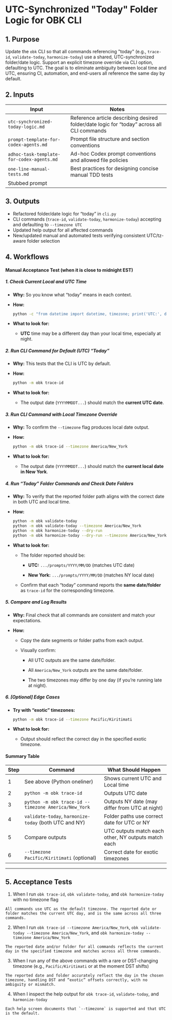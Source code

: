 <?xml version="1.0" encoding="UTF-8"?>
<gsl-prompt id="20250802T024329+0000" type="feat">
<gsl-header>

# UTC-Synchronized "Today" Folder Logic for OBK CLI
</gsl-header>

<gsl-block>

<gsl-purpose>
<gsl-title>

## 1. Purpose
</gsl-title>
<gsl-description>

Update the `obk` CLI so that all commands referencing "today" (e.g., `trace-id`, `validate-today`, `harmonize-today`) use a shared, UTC-synchronized folder/date logic. Support an explicit timezone override via CLI option, defaulting to UTC. The goal is to eliminate ambiguity between local time and UTC, ensuring CI, automation, and end-users all reference the same day by default.
</gsl-description>
</gsl-purpose>

<gsl-inputs>
<gsl-title>

## 2. Inputs
</gsl-title>
<gsl-description>

| Input                                              | Notes                                                                                     |
| -------------------------------------------------- | ----------------------------------------------------------------------------------------- |
| `utc-synchronized-today-logic.md`                  | Reference article describing desired folder/date logic for “today” across all CLI commands |
| `prompt-template-for-codex-agents.md`              | Prompt file structure and section conventions                                             |
| `adhoc-task-template-for-codex-agents.md`          | Ad-hoc Codex prompt conventions and allowed file policies                                 |
| `one-line-manual-tests.md`                         | Best practices for designing concise manual TDD tests                                     |
| Stubbed prompt                         |                                     |

</gsl-description>
</gsl-inputs>

<gsl-outputs>
<gsl-title>

## 3. Outputs
</gsl-title>
<gsl-description>

- Refactored folder/date logic for “today” in `cli.py`
- CLI commands (`trace-id`, `validate-today`, `harmonize-today`) accepting and defaulting to `--timezone UTC`
- Updated help output for all affected commands
- New/updated manual and automated tests verifying consistent UTC/tz-aware folder selection

</gsl-description>
</gsl-outputs>

<gsl-workflows>
<gsl-title>

## 4. Workflows
</gsl-title>
<gsl-description>

#### Manual Acceptance Test (when it is close to midnight EST)

##### **1. Check Current Local and UTC Time**

* **Why:** So you know what “today” means in each context.
    
* **How:**
    
    ```bash
    python -c "from datetime import datetime, timezone; print('UTC:', datetime.now(timezone.utc).strftime('%Y-%m-%d %H:%M')); import time; print('Local:', time.strftime('%Y-%m-%d %H:%M'))"
    ```
    
* **What to look for:**
    
    * **UTC** time may be a different day than your local time, especially at night.
        



##### **2. Run CLI Command for Default (UTC) “Today”**

* **Why:** This tests that the CLI is UTC by default.
    
* **How:**
    
    ```bash
    python -m obk trace-id
    ```
    
* **What to look for:**
    
    * The output date (`YYYYMMDDT...`) should match the **current UTC date**.
        



##### **3. Run CLI Command with Local Timezone Override**

* **Why:** To confirm the `--timezone` flag produces local date output.
    
* **How:**
    
    ```bash
    python -m obk trace-id --timezone America/New_York
    ```
    
* **What to look for:**
    
    * The output date (`YYYYMMDDT...`) should match the **current local date in New York**.
        



##### **4. Run “Today” Folder Commands and Check Date Folders**

* **Why:** To verify that the reported folder path aligns with the correct date in both UTC and local time.
    
* **How:**
    
    ```bash
    python -m obk validate-today
    python -m obk validate-today --timezone America/New_York
    python -m obk harmonize-today --dry-run
    python -m obk harmonize-today --dry-run --timezone America/New_York
    ```
    
* **What to look for:**
    
    * The folder reported should be:
        
        * **UTC:** `.../prompts/YYYY/MM/DD` (matches UTC date)
            
        * **New York:** `.../prompts/YYYY/MM/DD` (matches NY local date)
            
    * Confirm that each “today” command reports the **same date/folder** as `trace-id` for the corresponding timezone.
        



##### **5. Compare and Log Results**

* **Why:** Final check that all commands are consistent and match your expectations.
    
* **How:**
    
    * Copy the date segments or folder paths from each output.
        
    * Visually confirm:
        
        * All UTC outputs are the same date/folder.
            
        * All `America/New_York` outputs are the same date/folder.
            
        * The two timezones may differ by one day (if you’re running late at night).
            



##### **6. [Optional] Edge Cases**

* **Try with “exotic” timezones:**
    
    ```bash
    python -m obk trace-id --timezone Pacific/Kiritimati
    ```
    
* **What to look for:**
    
    * Output should reflect the correct day in the specified exotic timezone.
        



#### **Summary Table**

| Step | Command | What Should Happen |
| --- | --- | --- |
| 1 | See above (Python oneliner) | Shows current UTC and Local time |
| 2 | `python -m obk trace-id` | Outputs UTC date |
| 3 | `python -m obk trace-id --timezone America/New_York` | Outputs NY date (may differ from UTC at night) |
| 4 | `validate-today`, `harmonize-today` (both UTC and NY) | Folder paths use correct date for UTC or NY |
| 5 | Compare outputs | UTC outputs match each other, NY outputs match each |
| 6 | `--timezone Pacific/Kiritimati` (optional) | Correct date for exotic timezones |

* * *

</gsl-description>
</gsl-workflows>
<gsl-acceptance-tests>
<gsl-title>

## 5. Acceptance Tests
</gsl-title>

<gsl-acceptance-test id="1">
<gsl-performed-action>

1. When I run `obk trace-id`, `obk validate-today`, and `obk harmonize-today` with no timezone flag
</gsl-performed-action>
<gsl-expected-result>

    All commands use UTC as the default timezone. The reported date or folder matches the current UTC day, and is the same across all three commands.
</gsl-expected-result>
</gsl-acceptance-test>

<gsl-acceptance-test id="2">
<gsl-performed-action>

2. When I run `obk trace-id --timezone America/New_York`, `obk validate-today --timezone America/New_York`, and `obk harmonize-today --timezone America/New_York`
</gsl-performed-action>
<gsl-expected-result>
    
    The reported date and/or folder for all commands reflects the current day in the specified timezone and matches across all three commands.
</gsl-expected-result>
</gsl-acceptance-test>

<gsl-acceptance-test id="3">
<gsl-performed-action>

3. When I run any of the above commands with a rare or DST-changing timezone (e.g., `Pacific/Kiritimati` or at the moment DST shifts)
</gsl-performed-action>
<gsl-expected-result>

    The reported date and folder accurately reflect the day in the chosen timezone, handling DST and “exotic” offsets correctly, with no ambiguity or mismatch.
</gsl-expected-result>
</gsl-acceptance-test>

<gsl-acceptance-test id="4">
<gsl-performed-action>

4. When I inspect the help output for `obk trace-id`, `validate-today`, and `harmonize-today`
</gsl-performed-action>
<gsl-expected-result>

    Each help screen documents that `--timezone` is supported and that UTC is the default.
</gsl-expected-result>
</gsl-acceptance-test>
</gsl-acceptance-tests>

</gsl-block>
</gsl-prompt>
